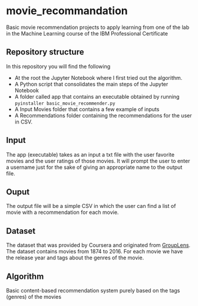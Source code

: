 # movie_recommandation
Basic movie recommendation projects to apply learning from one of the lab in the Machine Learning course of the IBM Professional Certificate

## Repository structure
In this repository you will find the following 
* At the root the Jupyter Notebook where I first tried out the algorithm.
* A Python script that consolidates the main steps of the Jupyter Notebook 
* A folder called app that contains an executable obtained by running `pyinstaller basic_movie_recommender.py`
* A Input Movies folder that contains a few example of inputs
* A Recommendations folder containing the recommendations for the user in CSV.

## Input
The app (executable) takes as an input a txt file with the user favorite movies and the user ratings of those movies. It will prompt the user to enter a username just for the sake of giving an appropriate name to the output file.

## Ouput 
The output file will be a simple CSV in which the user can find a list of movie with a recommendation for each movie.

## Dataset
The dataset that was provided by Coursera and originated from <a href=https://grouplens.org/datasets/movielens/> GroupLens</a>. 
The dataset contains movies from 1874 to 2016. For each movie we have the release year and tags about the genres of the movie.

## Algorithm
Basic content-based recommendation system purely based on the tags (genres) of the movies
